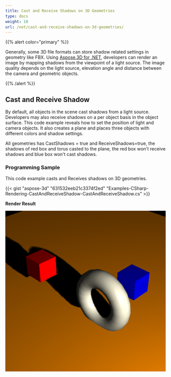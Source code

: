 ```yaml
---
title: Cast and Receive Shadows on 3D Geometries
type: docs
weight: 10
url: /net/cast-and-receive-shadows-on-3d-geometries/
---
```


{{% alert color="primary" %}} 

Generally, some 3D file formats can store shadow related settings in geometry like FBX. Using [Aspose.3D for .NET](http://www.aspose.com/3d-component-suite.aspx), developers can render an image by mapping shadows from the viewpoint of a light source. The image quality depends on the light source, elevation angle and distance between the camera and geometric objects.

{{% /alert %}} 
## **Cast and Receive Shadow**
By default, all objects in the scene cast shadows from a light source. Developers may also receive shadows on a per object basis in the object surface. This code example reveals how to set the position of light and camera objects. It also creates a plane and places three objects with different colors and shadow settings.

All geometries has CastShadows = true and ReceiveShadows=true, the shadows of red box and torus casted to the plane, the red box won't receive shadows and blue box won't cast shadows.
### **Programming Sample**
This code example casts and Receives shadows on 3D geometries.

{{< gist "aspose-3d" "631532eeb21c3374f2ed" "Examples-CSharp-Rendering-CastAndReceiveShadow-CastAndReceiveShadow.cs" >}}


**Render Result**

![todo:image_alt_text](cast-and-receive-shadows-on-3d-geometries_1.png)
